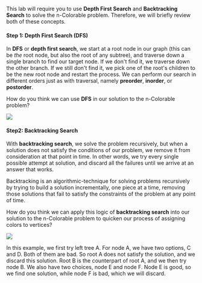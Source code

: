 <!-- title={nColorable} -->

<!-- concepts={Depth First Search (DFS)} -->

<!--badges={Python:15,Algorithms:15}-->

This lab will require you to use **Depth First Search** and **Backtracking Search** to solve the n-Colorable problem. Therefore, we will briefly review both of these concepts.

#### Step 1: Depth First Search (DFS)

In **DFS** or **depth first search**, we start at a root node in our graph (this can be *the* root node, but also the root of any subtree), and traverse down a single branch to find our target node. If we don't find it, we traverse down the other branch. If we still don't find it, we pick one of the root's children to be the new root node and restart the process. We can perform our search in different orders just as with traversal, namely **preorder**, **inorder**, or **postorder**.

How do you think we can use **DFS** in our solution to the n-Colorable problem?

<img src="https://1.bp.blogspot.com/-Tp1gf91ND18/VGOcBcrpN-I/AAAAAAAAADE/xnDmuVWTIP8/s1600/DepthFirst.gif">



#### Step2: Backtracking Search

With **backtracking search**, we solve the problem recursively, but when a solution does not satisfy the conditions of our problem, we remove it from consideration at that point in time.  In other words, we try every single possible attempt at solution, and discard all the failures until we arrive at an answer that works.

Backtracking is an algorithmic-technique for solving problems recursively by trying to build a solution incrementally, one piece at a time, removing those solutions that fail to satisfy the constraints of the problem at any point of time.



How do you think we can apply this logic of **backtracking search** into our solution to the n-Colorable problem to quicken our process of assigning colors to vertices?

<img src="https://www.globalsoftwaresupport.com/wp-content/uploads/2019/09/N%C3%A9vtelen-terv-42-min-400x193.jpg">



In this example, we first try left tree A. For node A, we have two options, C and D. Both of them are bad. So root A does not satisfy the solution, and we discard this solution. Root B is the counterpart of root A, and we then try node B. We also have two choices, node E and node F. Node E is good, so we find one solution, while node F is bad, which we will discard. 